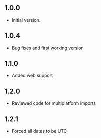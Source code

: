 ## 1.0.0
- Initial version.

## 1.0.4
- Bug fixes and first working version

## 1.1.0
- Added web support

## 1.2.0
- Reviewed code for multiplatform imports

## 1.2.1
- Forced all dates to be UTC

